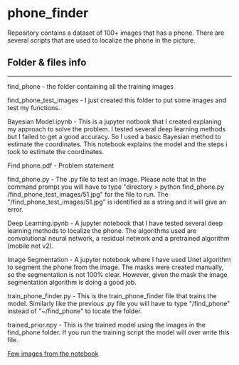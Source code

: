 # phone_finder
Repository contains a dataset of 100+ images that has a phone. There are several scripts that are used to localize the phone in the picture.

## Folder & files info
*********

find_phone - the folder containing all the training images

find_phone_test_images - I just created this folder to put some images and test my functions.

Bayesian Model.ipynb - This is a jupyter notbook that I created explaning my approach to solve the problem. 
		 	I tested several deep learning methods but I failed to get a good accuracy. So I used
			a basic Bayesian method to estimate the coordinates. This notebook explains the model
			and the steps i took to estimate the coordinates.

Find phone.pdf - Problem statement

find_phone.py - The .py file to test an image. Please note that in the command prompt you will have to type
		"directory > python find_phone.py /find_phone_test_images/51.jpg" for the file to run. The 
		"/find_phone_test_images/51.jpg" is identified as a string and it will give an error. 


Deep Learning.ipynb - A jupyter notebook that I have tested several deep learning
		methods to localize the phone. The algorithms used are convolutional neural network, a residual network and a pretrained
    algorithm (mobile net v2). 

Image Segmentation - A jupyter notebook where I have used Unet algorithm to segment the phone from the image. The masks were created
manually, so the segmentation is not 100% clear. However, given the mask the image segmentation algorithm is doing a good job. 

train_phone_finder.py - This is the train_phone_finder file that trains the model. Similarly like the previous .py
			file you will have to type "/find_phone" instead of "~/find_phone" to locate the folder.


trained_prior.npy - This is the trained model using the images in the find_phone folder. If you run the training script
			the model will over write this file. 	

<u> Few images from the notebook </u>
